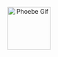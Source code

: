 
<p align="center">
  <img src="[[https://picsum.photos/100/100](https://tenor.com/en-GB/view/phoebe-wuthering-waves-blonde-hair-cute-anime-gif-17137226678956514112)](https://tenor.com/uz6Qj5M0NlA.gif)" width="100" height="100" alt="Phoebe Gif">
</p>
